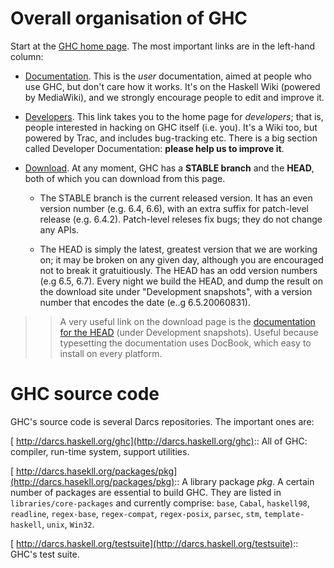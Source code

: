 # Overall organisation of GHC



Start at the [
GHC home page](http://haskell.org/ghc).  The most important links are
in the left-hand column:


- [
  Documentation](http://haskell.org/haskellwiki/GHC).  This is the *user* documentation, aimed at people who use GHC, but don't care how it works.  It's on the Haskell Wiki (powered by MediaWiki), and we strongly encourage people to edit and improve it.

- [
  Developers](http://hackage.haskell.org/trac/ghc).  This link takes you to the home page for *developers*; that is, people interested in hacking on GHC itself (i.e. you).  It's a Wiki too, but powered by Trac, and includes bug-tracking etc.  There is a big section called Developer Documentation: **please help us to improve it**.

- [Download](http://www.haskell.org/ghc/download.html).  At any moment, GHC has a **STABLE branch** and the **HEAD**, both of which you can download from this page.

  - The STABLE branch is the current released version.  It has an even version number (e.g. 6.4, 6.6), with an extra suffix for patch-level release (e.g. 6.4.2).  Patch-level releses fix bugs; they do not change any APIs.

  - The HEAD is simply the latest, greatest version that we are working on; it may be broken on any given day, although you are encouraged not to break it gratuitiously.  The HEAD has an odd version numbers (e.g 6.5, 6.7).  Every night we build the HEAD, and dump the result on the download site under "Development snapshots", with a version number that encodes the date (e..g 6.5.20060831).

>
> >
> >
> > A very useful link on the download page is the [documentation for the HEAD](http://www.haskell.org/ghc/dist/current/docs/) (under Development snapshots).  Useful because typesetting the documentation uses DocBook, which easy to install on every platform.
> >
> >
>

# GHC source code



GHC's source code is several Darcs repositories.  The important ones are:



[
http://darcs.haskell.org/ghc](http://darcs.haskell.org/ghc):: All of GHC: compiler, run-time system, support utilities.



[
http://darcs.hasekll.org/packages/pkg](http://darcs.hasekll.org/packages/pkg):: A library package *pkg*.  A certain number of packages are essential to build GHC. They are listed in `libraries/core-packages` and currently comprise: `base`, 
`Cabal`,
`haskell98`,
`readline`,
`regex-base`,
`regex-compat`,
`regex-posix`,
`parsec`,
`stm`,
`template-haskell`,
`unix`,
`Win32`.



[
http://darcs.haskell.org/testsuite](http://darcs.haskell.org/testsuite):: GHC's test suite.


